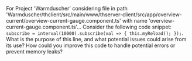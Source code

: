 For Project 'Warmduscher' considering file in path 'Warmduscher/thclient/src/main/www/thserver-client/src/app/overview-current/overview-current-gauge.component.ts' with name 'overview-current-gauge.component.ts'... 
Consider the following code snippet: `subscribe = interval(10000).subscribe(val => { this.myReload(); });`. What is the purpose of this line, and what potential issues could arise from its use? How could you improve this code to handle potential errors or prevent memory leaks?